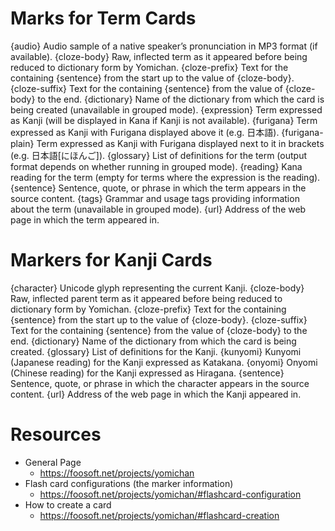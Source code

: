 # Marks for Term Cards
{audio}           Audio sample of a native speaker’s pronunciation in MP3 format (if available).
{cloze-body}      Raw, inflected term as it appeared before being reduced to dictionary form by Yomichan.
{cloze-prefix}    Text for the containing {sentence} from the start up to the value of {cloze-body}.
{cloze-suffix}    Text for the containing {sentence} from the value of {cloze-body} to the end.
{dictionary}      Name of the dictionary from which the card is being created (unavailable in grouped mode).
{expression}      Term expressed as Kanji (will be displayed in Kana if Kanji is not available).
{furigana}        Term expressed as Kanji with Furigana displayed above it (e.g. 日本語).
{furigana-plain}  Term expressed as Kanji with Furigana displayed next to it in brackets (e.g. 日本語[にほんご]).
{glossary}        List of definitions for the term (output format depends on whether running in grouped mode).
{reading}         Kana reading for the term (empty for terms where the expression is the reading).
{sentence}        Sentence, quote, or phrase in which the term appears in the source content.
{tags}            Grammar and usage tags providing information about the term (unavailable in grouped mode).
{url}             Address of the web page in which the term appeared in.

# Markers for Kanji Cards
{character}     Unicode glyph representing the current Kanji.
{cloze-body}    Raw, inflected parent term as it appeared before being reduced to dictionary form by Yomichan.
{cloze-prefix}  Text for the containing {sentence} from the start up to the value of {cloze-body}.
{cloze-suffix}  Text for the containing {sentence} from the value of {cloze-body} to the end.
{dictionary}    Name of the dictionary from which the card is being created.
{glossary}      List of definitions for the Kanji.
{kunyomi}       Kunyomi (Japanese reading) for the Kanji expressed as Katakana.
{onyomi}        Onyomi (Chinese reading) for the Kanji expressed as Hiragana.
{sentence}      Sentence, quote, or phrase in which the character appears in the source content.
{url}           Address of the web page in which the Kanji appeared in.

# Resources
- General Page 
    - https://foosoft.net/projects/yomichan
- Flash card configurations (the marker information)
    - https://foosoft.net/projects/yomichan/#flashcard-configuration
- How to create a card
    - https://foosoft.net/projects/yomichan/#flashcard-creation
